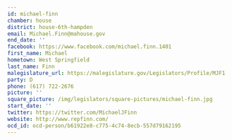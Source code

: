 ```yaml
---
id: michael-finn
chamber: house
district: house-6th-hampden
email: Michael.Finn@mahouse.gov
end_date: ''
facebook: https://www.facebook.com/michael.finn.1401
first_name: Michael
hometown: West Springfield
last_name: Finn
malegislature_url: https://malegislature.gov/Legislators/Profile/MJF1
party: D
phone: (617) 722-2676
picture: ''
square_picture: /img/legislators/square-pictures/michael-finn.jpg
start_date: ''
twitter: https://twitter.com/MichaelJFinn
website: http://www.repfinn.com/
ocd_id: ocd-person/b61922e8-c775-4c74-8ecb-557d79162195
---
```

